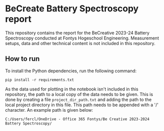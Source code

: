 # BeCreate Battery Spectroscopy report

This repository contains the report for the BeCreative 2023-24 Battery Spectroscopy conducted at Fontys Hogeschool Engineering. Measurement setups, data and other technical content is not included in this repository.

## How to run

To install the Python dependencies, run the following command:

`pip install -r requirements.txt`

As the data used for plotting in the notebook isn't included in this repository, the path to a local copy of the data needs to be given. This is done by creating a file `project_dir_path.txt` and adding the path to the local project directory in this file. This path needs to be appended with a '/' character. An example path is given below:

`C:/Users/fercl/OneDrive - Office 365 Fontys/Be Creative 2023-2024 Battery Spectroscopy/`